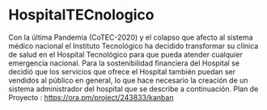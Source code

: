 # HospitalTECnologico
Con la última Pandemia (CoTEC-2020) y el colapso que afecto al sistema médico nacional el
Instituto Tecnológico ha decidido transformar su clínica de salud en el Hospital Tecnológico para
que pueda atender cualquier emergencia nacional. Para la sostenibilidad financiera del Hospital
se decidió que los servicios que ofrece el Hospital también puedan ser vendidos al público en
general, lo que hace necesario la creación de un sistema administrador del hospital que se
describe a continuación.
Plan de Proyecto : https://ora.pm/project/243833/kanban
